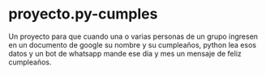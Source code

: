 # proyecto.py-cumples
Un proyecto para que cuando una o varias personas de un grupo ingresen en un documento de google su nombre y su cumpleaños, python lea esos datos y un bot de whatsapp mande ese dia y mes un mensaje de feliz cumpleaños.
